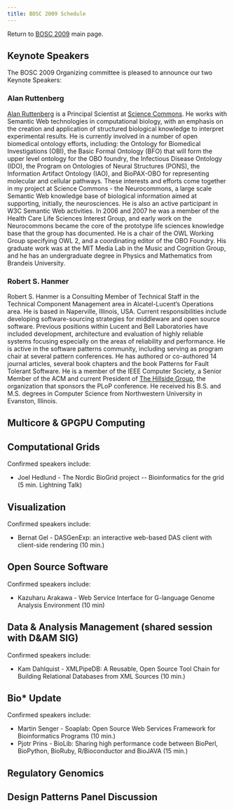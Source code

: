 ```yaml
---
title: BOSC 2009 Schedule
---
```


Return to [ BOSC 2009](BOSC_2009 "wikilink") main page.

Keynote Speakers
----------------

The BOSC 2009 Organizing committee is pleased to announce our two
Keynote Speakers:

### Alan Ruttenberg

[Alan Ruttenberg](http://sciencecommons.org/about/whoweare/ruttenberg/)
is a Principal Scientist at [Science
Commons](http://sciencecommons.org). He works with Semantic Web
technologies in computational biology, with an emphasis on the creation
and application of structured biological knowledge to interpret
experimental results. He is currently involved in a number of open
biomedical ontology efforts, including: the Ontology for Biomedical
Investigations (OBI), the Basic Formal Ontology (BFO) that will form the
upper level ontology for the OBO foundry, the Infectious Disease
Ontology (IDO), the Program on Ontologies of Neural Structures (PONS),
the Information Artifact Ontology (IAO), and BioPAX-OBO for representing
molecular and cellular pathways. These interests and efforts come
together in my project at Science Commons - the Neurocommons, a large
scale Semantic Web knowledge base of biological information aimed at
supporting, initially, the neurosciences. He is also an active
participant in W3C Semantic Web activities. In 2006 and 2007 he was a
member of the Health Care Life Sciences Interest Group, and early work
on the Neurocommons became the core of the prototype life sciences
knowledge base that the group has documented. He is a chair of the OWL
Working Group specifying OWL 2, and a coordinating editor of the OBO
Foundry. His graduate work was at the MIT Media Lab in the Music and
Cognition Group, and he has an undergraduate degree in Physics and
Mathematics from Brandeis University.

### Robert S. Hanmer

Robert S. Hanmer is a Consulting Member of Technical Staff in the
Technical Component Management area in Alcatel-Lucent’s Operations area.
He is based in Naperville, Illinois, USA. Current responsibilities
include developing software-sourcing strategies for middleware and open
source software. Previous positions within Lucent and Bell Laboratories
have included development, architecture and evaluation of highly
reliable systems focusing especially on the areas of reliability and
performance. He is active in the software patterns community, including
serving as program chair at several pattern conferences. He has authored
or co-authored 14 journal articles, several book chapters and the book
Patterns for Fault Tolerant Software. He is a member of the IEEE
Computer Society, a Senior Member of the ACM and current President of
[The Hillside Group](http://hillside.net/), the organization that
sponsors the PLoP conference. He received his B.S. and M.S. degrees in
Computer Science from Northwestern University in Evanston, Illinois.

Multicore & GPGPU Computing
---------------------------

Computational Grids
-------------------

Confirmed speakers include:

-   Joel Hedlund - The Nordic BioGrid project -- Bioinformatics for the
    grid (5 min. Lightning Talk)

Visualization
-------------

Confirmed speakers include:

-   Bernat Gel - DASGenExp: an interactive web-based DAS client with
    client-side rendering (10 min.)

Open Source Software
--------------------

Confirmed speakers include:

-   Kazuharu Arakawa - Web Service Interface for G-language Genome
    Analysis Environment (10 min)

Data & Analysis Management (shared session with D&AM SIG)
---------------------------------------------------------

Confirmed speakers include:

-   Kam Dahlquist - XMLPipeDB: A Reusable, Open Source Tool Chain for
    Building Relational Databases from XML Sources (10 min.)

Bio\* Update
------------

Confirmed speakers include:

-   Martin Senger - Soaplab: Open Source Web Services Framework for
    Bioinformatics Programs (10 min.)
-   Pjotr Prins - BioLib: Sharing high performance code between BioPerl,
    BioPython, BioRuby, R/Bioconductor and BioJAVA (15 min.)

Regulatory Genomics
-------------------

Design Patterns Panel Discussion
--------------------------------
